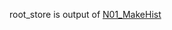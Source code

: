 root_store is output of [N01_MakeHist](https://github.com/JW-corp/WZG/tree/main/AQGC_FINAL/N01_MakeHist)
